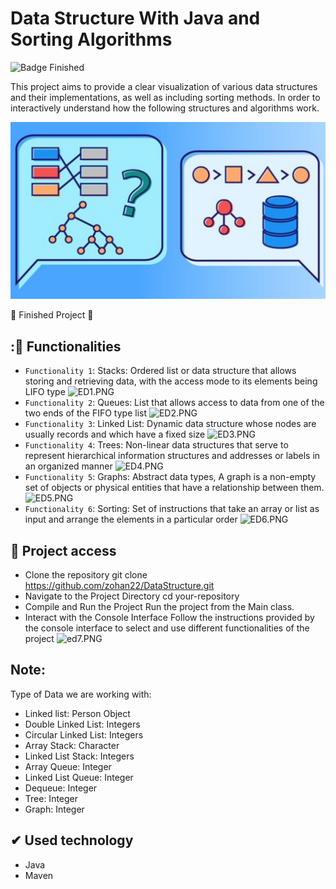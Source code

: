 <h1>  Data Structure With Java and Sorting Algorithms </h1>

![Badge Finished](https://img.shields.io/badge/STATUS-%20Finished-green)

This project aims to provide a clear visualization of various
data structures and their implementations, as well as including
sorting methods. In order to interactively understand how the
following structures and algorithms work.

![img.png](img.png)

🚧 Finished Project 🚧

## :🔨 Functionalities
- `Functionality 1`: Stacks: Ordered list or data structure that allows storing and retrieving data, 
with the access mode to its elements being LIFO type
![ED1.PNG](..%2F..%2FED1.PNG)
- `Functionality 2`: Queues: List that allows access to data from one of the two ends of the FIFO type list
![ED2.PNG](..%2F..%2FED2.PNG)
- `Functionality 3`: Linked List: Dynamic data structure whose nodes are usually records and which have a fixed size
![ED3.PNG](..%2F..%2FED3.PNG)
- `Functionality 4`: Trees: Non-linear data structures that serve to represent hierarchical information structures and addresses or labels in an organized manner
![ED4.PNG](..%2F..%2FED4.PNG)
- `Functionality 5`: Graphs: Abstract data types, A graph is a non-empty set of objects or physical entities that have a relationship between them.
![ED5.PNG](..%2F..%2FED5.PNG)
- `Functionality 6`: Sorting: Set of instructions that take an array or list as input and arrange the elements in a particular order
![ED6.PNG](..%2F..%2FED6.PNG)

## 📁 Project access
* Clone the repository
  git clone https://github.com/zohan22/DataStructure.git
* Navigate to the Project Directory
  cd your-repository
* Compile and Run the Project
  Run the project from the Main class.
* Interact with the Console Interface
  Follow the instructions provided by the console interface to select and use different functionalities of the project
![ed7.PNG](..%2F..%2Fed7.PNG)

## Note:
Type of Data we are working with:
* Linked list: Person Object 
* Double Linked List: Integers
* Circular Linked List: Integers
* Array Stack: Character
* Linked List Stack: Integers
* Array Queue: Integer
* Linked List Queue: Integer
* Dequeue: Integer
* Tree: Integer
* Graph: Integer

## ✔ Used technology
* Java
* Maven
